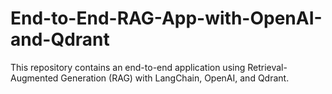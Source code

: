 # End-to-End-RAG-App-with-OpenAI-and-Qdrant
This repository contains an end-to-end application using Retrieval-Augmented Generation (RAG) with LangChain, OpenAI, and Qdrant. 
